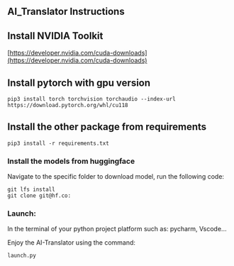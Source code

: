 ## AI_Translator Instructions

## Install NVIDIA Toolkit

[https://developer.nvidia.com/cuda-downloads](https://developer.nvidia.com/cuda-downloads)

## Install pytorch with gpu version

```
pip3 install torch torchvision torchaudio --index-url https://download.pytorch.org/whl/cu118
```

## Install the other package from requirements

```
pip3 install -r requirements.txt
```

### **Install the models from huggingface**

Navigate to the specific folder to download model, run the following code: 

```
git lfs install
git clone git@hf.co:
```

### **Launch:**

In the terminal of your python project platform such as: pycharm, Vscode...

Enjoy the AI-Translator using the command:

``launch.py``
